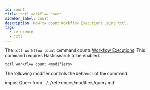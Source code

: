 ```yaml
---
id: count
title: tctl workflow count
sidebar_label: count
description: How to count Workflow Executions using tctl.
tags:
  - reference
  - tctl
---
```


The `tctl workflow count` command counts [Workflow Executions](/concepts/what-is-a-workflow-execution).
This command requires Elasticsearch to be enabled.

`tctl workflow count <modifiers>`

The following modifier controls the behavior of the command.

<!--Query-->

import Query from '../../references/modifiers/query.md'

<Query />
